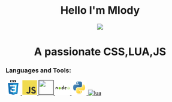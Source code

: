 <h1 align="center">Hello I'm Mlody</h1>
<p align="center">
  <img src="https://discord.c99.nl/widget/theme-1/922536831688531988.png" />
<p align="center">
<h1 align="center">A passionate CSS,LUA,JS</h3>


<h3 align="left">Languages and Tools:</h3>
<p align="left"> <a href="https://www.w3schools.com/css/" target="_blank"> <img src="https://raw.githubusercontent.com/devicons/devicon/master/icons/css3/css3-original-wordmark.svg" alt="css3" width="40" height="40"/> </a> <a href="https://developer.mozilla.org/en-US/docs/Web/JavaScript" target="_blank"> <img src="https://raw.githubusercontent.com/devicons/devicon/master/icons/javascript/javascript-original.svg" alt="javascript" width="40" height="40"/> </a> <a href="" target="_blank"> <img src="" alt="" width="40" height="40"/> </a> <a href="https://nodejs.org" target="_blank"> <img src="https://raw.githubusercontent.com/devicons/devicon/master/icons/nodejs/nodejs-original-wordmark.svg" alt="nodejs" width="40" height="40"/> </a> <a href="https://www.python.org" target="_blank"> <img src="https://raw.githubusercontent.com/devicons/devicon/master/icons/python/python-original.svg" alt="python" width="40" height="40"/> </a> <a href="https://www.lua.org/pil/1.html" target="_blank"> <img src="https://upload.wikimedia.org/wikipedia/commons/c/cf/Lua-Logo.svg" alt="lua" width="40" height="40"/> </a> </p>
